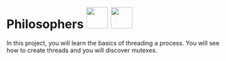 # Philosophers <img src="https://github.com/WebXoX/Philosophers/assets/97600250/d2bbfd84-8ed4-406c-87eb-78e8d6251c9a" style="width:50px; height:50px"> <img src="https://github.com/WebXoX/Philosophers/assets/97600250/d4a445dd-814f-411d-b4a4-2b3938720cec" style="width:50px; height:50px">

In this project, you will learn the basics of threading a process. You will see how to create threads and you will discover mutexes.

